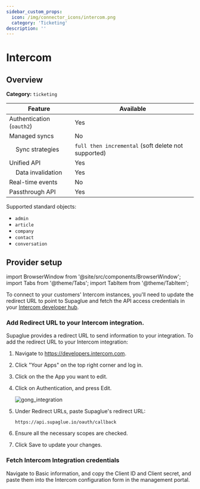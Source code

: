```yaml
---
sidebar_custom_props:
  icon: /img/connector_icons/intercom.png
  category: 'Ticketing'
description: ''
---
```


# Intercom

## Overview

**Category:** `ticketing`

| Feature                              | Available                                           |
| ------------------------------------ | --------------------------------------------------- |
| Authentication (`oauth2`)            | Yes                                                 |
| Managed syncs                        | No                                                  |
| &nbsp;&nbsp;&nbsp; Sync strategies   | `full then incremental` (soft delete not supported) |
| Unified API                          | Yes                                                 |
| &nbsp;&nbsp;&nbsp; Data invalidation | Yes                                                 |
| Real-time events                     | No                                                  |
| Passthrough API                      | Yes                                                 |

Supported standard objects:

- `admin`
- `article`
- `company`
- `contact`
- `conversation`

## Provider setup

import BrowserWindow from '@site/src/components/BrowserWindow';
import Tabs from '@theme/Tabs';
import TabItem from '@theme/TabItem';

To connect to your customers' Intercom instances, you'll need to update the redirect URL to point to Supaglue and fetch the API access credentials in your [Intercom developer hub](https://developers.intercom.com/).

### Add Redirect URL to your Intercom integration.

Supaglue provides a redirect URL to send information to your integration. To add the redirect URL to your Intercom integration:

1. Navigate to https://developers.intercom.com.
1. Click "Your Apps" on the top right corner and log in.
1. Click on the the App you want to edit.
1. Click on Authentication, and press Edit.

   ![gong_integration](/img/intercom_integration.png 'gong integration')

1. Under Redirect URLs, paste Supaglue's redirect URL:

   ```
   https://api.supaglue.io/oauth/callback
   ```

1. Ensure all the necessary scopes are checked.
1. Click Save to update your changes.

### Fetch Intercom Integration credentials

Navigate to Basic information, and copy the Client ID and Client secret, and paste them into the Intercom configuration form in the management portal.
